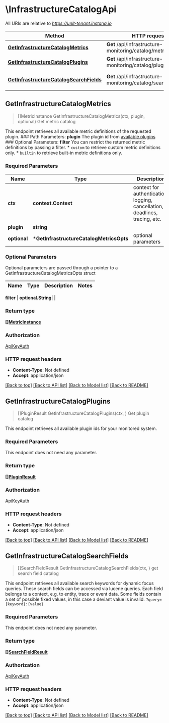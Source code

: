 # \InfrastructureCatalogApi

All URIs are relative to *https://unit-tenant.instana.io*

Method | HTTP request | Description
------------- | ------------- | -------------
[**GetInfrastructureCatalogMetrics**](InfrastructureCatalogApi.md#GetInfrastructureCatalogMetrics) | **Get** /api/infrastructure-monitoring/catalog/metrics/{plugin} | Get metric catalog
[**GetInfrastructureCatalogPlugins**](InfrastructureCatalogApi.md#GetInfrastructureCatalogPlugins) | **Get** /api/infrastructure-monitoring/catalog/plugins | Get plugin catalog
[**GetInfrastructureCatalogSearchFields**](InfrastructureCatalogApi.md#GetInfrastructureCatalogSearchFields) | **Get** /api/infrastructure-monitoring/catalog/search | get search field catalog



## GetInfrastructureCatalogMetrics

> []MetricInstance GetInfrastructureCatalogMetrics(ctx, plugin, optional)
Get metric catalog

This endpoint retrieves all available metric definitions of the requested plugin.  ### Path Parameters:  **plugin** The plugin id from [available plugins](#operation/getInfrastructureCatalogPlugins)  ### Optional Parameters:  **filter** You can restrict the returned metric definitions by passing a filter.  * `custom` to retrieve custom metric definitions only. * `builtin` to retrieve built-in metric definitions only. 

### Required Parameters


Name | Type | Description  | Notes
------------- | ------------- | ------------- | -------------
**ctx** | **context.Context** | context for authentication, logging, cancellation, deadlines, tracing, etc.
**plugin** | **string**|  | 
 **optional** | ***GetInfrastructureCatalogMetricsOpts** | optional parameters | nil if no parameters

### Optional Parameters

Optional parameters are passed through a pointer to a GetInfrastructureCatalogMetricsOpts struct


Name | Type | Description  | Notes
------------- | ------------- | ------------- | -------------

 **filter** | **optional.String**|  | 

### Return type

[**[]MetricInstance**](MetricInstance.md)

### Authorization

[ApiKeyAuth](../README.md#ApiKeyAuth)

### HTTP request headers

- **Content-Type**: Not defined
- **Accept**: application/json

[[Back to top]](#) [[Back to API list]](../README.md#documentation-for-api-endpoints)
[[Back to Model list]](../README.md#documentation-for-models)
[[Back to README]](../README.md)


## GetInfrastructureCatalogPlugins

> []PluginResult GetInfrastructureCatalogPlugins(ctx, )
Get plugin catalog

This endpoint retrieves all available plugin ids for your monitored system. 

### Required Parameters

This endpoint does not need any parameter.

### Return type

[**[]PluginResult**](PluginResult.md)

### Authorization

[ApiKeyAuth](../README.md#ApiKeyAuth)

### HTTP request headers

- **Content-Type**: Not defined
- **Accept**: application/json

[[Back to top]](#) [[Back to API list]](../README.md#documentation-for-api-endpoints)
[[Back to Model list]](../README.md#documentation-for-models)
[[Back to README]](../README.md)


## GetInfrastructureCatalogSearchFields

> []SearchFieldResult GetInfrastructureCatalogSearchFields(ctx, )
get search field catalog

This endpoint retrieves all available search keywords for dynamic focus queries.  These search fields can be accessed via lucene queries. Each field belongs to a context, e.g. to entity, trace or event data. Some fields contain a set of possible fixed values, in this case a deviant value is invalid.  ``` ?query={keyword}:{value} ``` 

### Required Parameters

This endpoint does not need any parameter.

### Return type

[**[]SearchFieldResult**](SearchFieldResult.md)

### Authorization

[ApiKeyAuth](../README.md#ApiKeyAuth)

### HTTP request headers

- **Content-Type**: Not defined
- **Accept**: application/json

[[Back to top]](#) [[Back to API list]](../README.md#documentation-for-api-endpoints)
[[Back to Model list]](../README.md#documentation-for-models)
[[Back to README]](../README.md)


